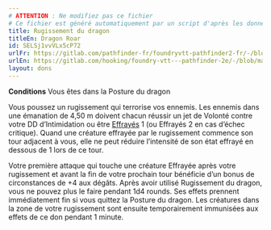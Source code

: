```yaml
---
# ATTENTION : Ne modifiez pas ce fichier
# Ce fichier est généré automatiquement par un script d'après les données du module Foundry VTT officiel et de sa traduction
title: Rugissement du dragon
titleEn: Dragon Roar
id: SELSj1vvVLx5cP72
urlFr: https://gitlab.com/pathfinder-fr/foundryvtt-pathfinder2-fr/-/blob/master/data/feats/SELSj1vvVLx5cP72.htm
urlEn: https://gitlab.com/hooking/foundry-vtt---pathfinder-2e/-/blob/master/packs/data/feats.db/dragon-roar.json
layout: dons
---
```

**Conditions** Vous êtes dans la Posture du dragon

Vous poussez un rugissement qui terrorise vos ennemis. Les ennemis dans une émanation de 4,50 m doivent chacun réussir un jet de Volonté contre votre DD d’Intimidation ou être [Effrayés](../conditions/effrayé.html) 1 (ou Effrayés 2 en cas d’échec critique). Quand une créature effrayée par le rugissement commence son tour adjacent à vous, elle ne peut réduire l’intensité de son état effrayé en dessous de 1 lors de ce tour.

Votre première attaque qui touche une créature Effrayée après votre rugissement et avant la fin de votre prochain tour bénéficie d’un bonus de circonstances de +4 aux dégâts. Après avoir utilisé Rugissement du dragon, vous ne pouvez plus le faire pendant 1d4 rounds. Ses effets prennent immédiatement fin si vous quittez la Posture du dragon. Les créatures dans la zone de votre rugissement sont ensuite temporairement immunisées aux effets de ce don pendant 1 minute.
